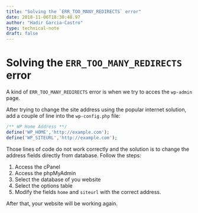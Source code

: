 ```yaml
---
title: "Solving the `ERR_TOO_MANY_REDIRECTS` error"
date: 2018-11-06T18:30:48.97
author: "Hadir Garcia-Castro"
type: technical-note
draft: false
---
```

# Solving the `ERR_TOO_MANY_REDIRECTS` error

A kind of `ERR_TOO_MANY_REDIRECTS` error is when we try to acces the `wp-admin` page.

After trying to change the site address using the popular internet solution, add a couple of line into the `wp-config.php` file:

``` php
/** WP Home Address **/
define('WP_HOME','http://example.com');
define('WP_SITEURL','http://example.com');
```

Those lines of code do not work correctly and the solution is to change the address fields directly from database. Follow the steps:

1. Access the cPanel
2. Access the phpMyAdmin
3. Select the database of you website
4. Select the options table
5. Modify the fields `home` and `siteurl` with the correct address.

After that, your website will be working again.
